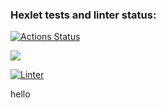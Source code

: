 ### Hexlet tests and linter status:
[![Actions Status](https://github.com/darya448/frontend-project-lvl2/workflows/hexlet-check/badge.svg)](https://github.com/darya448/frontend-project-lvl2/actions)

<a href="https://codeclimate.com/github/codeclimate/codeclimate/maintainability"><img src="https://api.codeclimate.com/v1/badges/a99a88d28ad37a79dbf6/maintainability" /></a>

[![Linter](https://github.com/darya448/frontend-project-lvl2/actions/workflows/node.js.yml/badge.svg)](https://github.com/darya448/frontend-project-lvl2/actions/workflows/node.js.yml)

hello